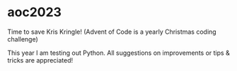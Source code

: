 # aoc2023
Time to save Kris Kringle! (Advent of Code is a yearly Christmas coding challenge)

This year I am testing out Python. All suggestions on improvements or tips & tricks are appreciated!
